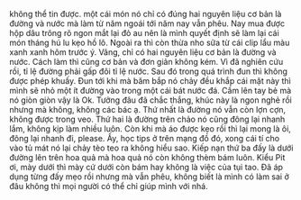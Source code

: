 không thể tin được. một cái món nó chỉ có đúng hai nguyên liệu cơ bản là đường và nước mà làm từ năm ngoái tới năm nay vẫn phêu. Nay mua được hộp dâu trông rõ ngon mắt lại đỏ au nên là mình quyết định sẽ làm lại cái món tháng hú lu kẹo hồ lô. Ngoài ra thì còn thừa nho sữa từ cái clip lẩu màu xanh xanh hôm trước ý. Vâng, chỉ có hai nguyên liệu cơ bản là đường và nước. Cách làm thì cũng cơ bản và đơn giản không kém. Vì đã nghiên cứu rồi, tỉ lệ đường phải gấp đôi tỉ lệ nước. Sau đó trong quá trình đun thì không được phép khuấy. Đun tới khi mà băm bắp nó chảy đều khắp cái mặt này thì mình sẽ nhỏ một ít đường vào trong một cái bát nước đá. Cầm lên tay bẻ mà nó giòn giòn vậy là Ok. Tưởng đâu đã chắc thắng, khúc này là ngon nghẻ rồi nhưng mà không, không các bác ạ. Thứ nhất là đường nó vẫn còn lợn cợn, không được trong veo. Thứ hai là đường trên chảo nó cũng đông lại nhanh lắm, không kịp làm nhiều luôn. Còn khi mà áo được kẹo rồi thì lại mong là ôi, đông lại nhanh đi, please. Ấy, học tips ở trên mạng đồ đó, xong cái tí cho vào tủ mát nó lại chảy tèo teo ra không hiểu sao. Kiếp nạn thứ ba đấy là dưới đường lên trên hoa quả mà hoa quả nó còn không thèm bám luôn. Kiểu Pit ơi, mày dưới thì mày cứ dưới còn bám hay không là việc của tụi tao. Đã áp dụng từng đấy mẹo rồi nhưng mà vẫn phêu, không biết là mình có làm sai ở đâu không thì mọi người có thể chỉ giúp mình với nhá.